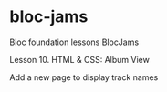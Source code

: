 # bloc-jams
Bloc foundation lessons BlocJams

Lesson 10. HTML & CSS: Album View

Add a new page to display track names
